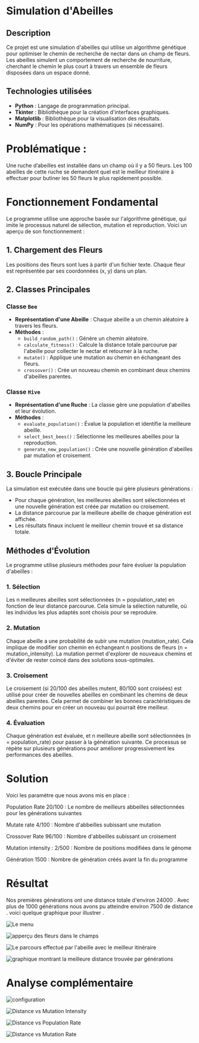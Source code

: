 # Simulation d'Abeilles

## Description
Ce projet est une simulation d'abeilles qui utilise un algorithme génétique pour optimiser le chemin de recherche de nectar dans un champ de fleurs. Les abeilles simulent un comportement de recherche de nourriture, cherchant le chemin le plus court à travers un ensemble de fleurs disposées dans un espace donné.

## Technologies utilisées
- **Python** : Langage de programmation principal.
- **Tkinter** : Bibliothèque pour la création d'interfaces graphiques.
- **Matplotlib** : Bibliothèque pour la visualisation des résultats.
- **NumPy** : Pour les opérations mathématiques (si nécessaire).

# Problématique : 

Une ruche d’abeilles est installée dans un champ où il y a 50 fleurs. Les 100 abeilles de cette ruche se demandent quel est le meilleur itinéraire à effectuer pour butiner les 50 fleurs le plus rapidement possible.

# Fonctionnement Fondamental

Le programme utilise une approche basée sur l'algorithme génétique, qui imite le processus naturel de sélection, mutation et reproduction. Voici un aperçu de son fonctionnement :

## 1. Chargement des Fleurs

Les positions des fleurs sont lues à partir d'un fichier texte. Chaque fleur est représentée par ses coordonnées (x, y) dans un plan.

## 2. Classes Principales

### Classe `Bee`

- **Représentation d'une Abeille** : Chaque abeille a un chemin aléatoire à travers les fleurs.
- **Méthodes** :
  - `build_random_path()` : Génère un chemin aléatoire.
  - `calculate_fitness()` : Calcule la distance totale parcourue par l'abeille pour collecter le nectar et retourner à la ruche.
  - `mutate()` : Applique une mutation au chemin en échangeant des fleurs.
  - `crossover()` : Crée un nouveau chemin en combinant deux chemins d'abeilles parentes.

### Classe `Hive`

- **Représentation d'une Ruche** : La classe gère une population d'abeilles et leur évolution.
- **Méthodes** :
  - `evaluate_population()` : Évalue la population et identifie la meilleure abeille.
  - `select_best_bees()` : Sélectionne les meilleures abeilles pour la reproduction.
  - `generate_new_population()` : Crée une nouvelle génération d'abeilles par mutation et croisement.

## 3. Boucle Principale

La simulation est exécutée dans une boucle qui gère plusieurs générations :
- Pour chaque génération, les meilleures abeilles sont sélectionnées et une nouvelle génération est créée par mutation ou croisement.
- La distance parcourue par la meilleure abeille de chaque génération est affichée.
- Les résultats finaux incluent le meilleur chemin trouvé et sa distance totale.

## Méthodes d'Évolution

Le programme utilise plusieurs méthodes pour faire évoluer la population d'abeilles :

### 1. Sélection

Les n meilleures abeilles sont sélectionnées (n = population_rate) en fonction de leur distance parcourue. Cela simule la sélection naturelle, où les individus les plus adaptés sont choisis pour se reproduire.

### 2. Mutation

Chaque abeille a une probabilité de subir une mutation (mutation_rate). Cela implique de modifier son chemin en échangeant n positions de fleurs (n = mutation_intensity). La mutation permet d'explorer de nouveaux chemins et d'éviter de rester coincé dans des solutions sous-optimales.

### 3. Croisement

Le croisement (si 20/100 des abeilles mutent, 80/100 sont croisées) est utilisé pour créer de nouvelles abeilles en combinant les chemins de deux abeilles parentes. Cela permet de combiner les bonnes caractéristiques de deux chemins pour en créer un nouveau qui pourrait être meilleur.

### 4. Évaluation

Chaque génération est évaluée, et n meilleure abeille sont sélectionnées (n = population_rate) pour passer à la génération suivante. Ce processus se répète sur plusieurs générations pour améliorer progressivement les performances des abeilles.


# Solution

Voici les paramètre que nous avons mis en place :

Population Rate 20/100 : Le nombre de meilleurs abbeilles sélectionnées pour les générations suivantes

Mutate rate 4/100 : Nombre d'abbeilles subissant une mutation

Crossover Rate 96/100 : Nombre d'abbeilles subissant un croisement 

Mutation intensity : 2/500 : Nombre de positions modifiées dans le génome

Génération 1500 : Nombre de génération créés avant la fin du programme 


# Résultat 

Nos premières générations ont une distance totale d'environ 24000 . Avec plus de 1000 générations nous avons pu atteindre environ 7500 de distance . 
voici quelque graphique pour illustrer . 

![Le menu](image/menu.png)

![apperçu des fleurs dans le champs](image/field.png)

![Le parcours effectué par l'abeille avec le meilleur itinéraire](image/parcours.png)

![graphique montrant la meilleure distance trouvée par générations](image/convergence.png)

# Analyse complémentaire 

![configuration](image/config.png)

![Distance vs Mutation Intensity](image/DisanceVSMutationIntensity.png)

![Distance vs Population Rate](image/DistanceVSPopulationRate.png)

![Distance vs Mutation Rate](image/distanceVSmutationrate.png)
